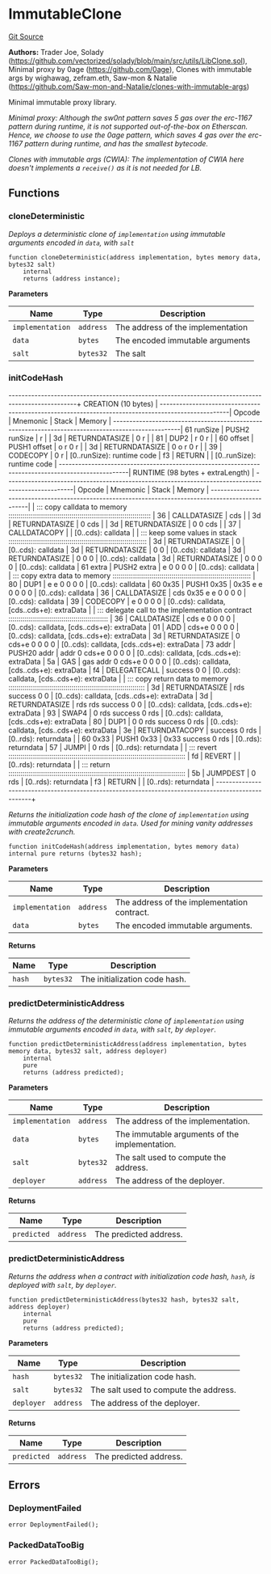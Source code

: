# ImmutableClone
[Git Source](https://github.com/traderjoe-xyz/joe-v2/blob/16f011d25e6bf6d0a0c479974345b623d491104f/src/libraries/ImmutableClone.sol)

**Authors:**
Trader Joe, Solady (https://github.com/vectorized/solady/blob/main/src/utils/LibClone.sol), Minimal proxy by 0age (https://github.com/0age), Clones with immutable args by wighawag, zefram.eth, Saw-mon & Natalie
(https://github.com/Saw-mon-and-Natalie/clones-with-immutable-args)

Minimal immutable proxy library.

*Minimal proxy:
Although the sw0nt pattern saves 5 gas over the erc-1167 pattern during runtime,
it is not supported out-of-the-box on Etherscan. Hence, we choose to use the 0age pattern,
which saves 4 gas over the erc-1167 pattern during runtime, and has the smallest bytecode.*

*Clones with immutable args (CWIA):
The implementation of CWIA here doesn't implements a `receive()` as it is not needed for LB.*


## Functions
### cloneDeterministic

*Deploys a deterministic clone of `implementation` using immutable arguments encoded in `data`, with `salt`*


```solidity
function cloneDeterministic(address implementation, bytes memory data, bytes32 salt)
    internal
    returns (address instance);
```
**Parameters**

|Name|Type|Description|
|----|----|-----------|
|`implementation`|`address`|The address of the implementation|
|`data`|`bytes`|The encoded immutable arguments|
|`salt`|`bytes32`|The salt|


### initCodeHash

---------------------------------------------------------------------------------------------------+
CREATION (10 bytes)                                                                                |
---------------------------------------------------------------------------------------------------|
Opcode     | Mnemonic          | Stack     | Memory                                                |
---------------------------------------------------------------------------------------------------|
61 runSize | PUSH2 runSize     | r         |                                                       |
3d         | RETURNDATASIZE    | 0 r       |                                                       |
81         | DUP2              | r 0 r     |                                                       |
60 offset  | PUSH1 offset      | o r 0 r   |                                                       |
3d         | RETURNDATASIZE    | 0 o r 0 r |                                                       |
39         | CODECOPY          | 0 r       | [0..runSize): runtime code                            |
f3         | RETURN            |           | [0..runSize): runtime code                            |
---------------------------------------------------------------------------------------------------|
RUNTIME (98 bytes + extraLength)                                                                   |
---------------------------------------------------------------------------------------------------|
Opcode   | Mnemonic       | Stack                    | Memory                                      |
---------------------------------------------------------------------------------------------------|
|
::: copy calldata to memory :::::::::::::::::::::::::::::::::::::::::::::::::::::::::::::::::::::: |
36       | CALLDATASIZE   | cds                      |                                             |
3d       | RETURNDATASIZE | 0 cds                    |                                             |
3d       | RETURNDATASIZE | 0 0 cds                  |                                             |
37       | CALLDATACOPY   |                          | [0..cds): calldata                          |
|
::: keep some values in stack :::::::::::::::::::::::::::::::::::::::::::::::::::::::::::::::::::: |
3d       | RETURNDATASIZE | 0                        | [0..cds): calldata                          |
3d       | RETURNDATASIZE | 0 0                      | [0..cds): calldata                          |
3d       | RETURNDATASIZE | 0 0 0                    | [0..cds): calldata                          |
3d       | RETURNDATASIZE | 0 0 0 0                  | [0..cds): calldata                          |
61 extra | PUSH2 extra    | e 0 0 0 0                | [0..cds): calldata                          |
|
::: copy extra data to memory :::::::::::::::::::::::::::::::::::::::::::::::::::::::::::::::::::: |
80       | DUP1           | e e 0 0 0 0              | [0..cds): calldata                          |
60 0x35  | PUSH1 0x35     | 0x35 e e 0 0 0 0         | [0..cds): calldata                          |
36       | CALLDATASIZE   | cds 0x35 e e 0 0 0 0     | [0..cds): calldata                          |
39       | CODECOPY       | e 0 0 0 0                | [0..cds): calldata, [cds..cds+e): extraData |
|
::: delegate call to the implementation contract ::::::::::::::::::::::::::::::::::::::::::::::::: |
36       | CALLDATASIZE   | cds e 0 0 0 0            | [0..cds): calldata, [cds..cds+e): extraData |
01       | ADD            | cds+e 0 0 0 0            | [0..cds): calldata, [cds..cds+e): extraData |
3d       | RETURNDATASIZE | 0 cds+e 0 0 0 0          | [0..cds): calldata, [cds..cds+e): extraData |
73 addr  | PUSH20 addr    | addr 0 cds+e 0 0 0 0     | [0..cds): calldata, [cds..cds+e): extraData |
5a       | GAS            | gas addr 0 cds+e 0 0 0 0 | [0..cds): calldata, [cds..cds+e): extraData |
f4       | DELEGATECALL   | success 0 0              | [0..cds): calldata, [cds..cds+e): extraData |
|
::: copy return data to memory ::::::::::::::::::::::::::::::::::::::::::::::::::::::::::::::::::: |
3d       | RETURNDATASIZE | rds success 0 0          | [0..cds): calldata, [cds..cds+e): extraData |
3d       | RETURNDATASIZE | rds rds success 0 0      | [0..cds): calldata, [cds..cds+e): extraData |
93       | SWAP4          | 0 rds success 0 rds      | [0..cds): calldata, [cds..cds+e): extraData |
80       | DUP1           | 0 0 rds success 0 rds    | [0..cds): calldata, [cds..cds+e): extraData |
3e       | RETURNDATACOPY | success 0 rds            | [0..rds): returndata                        |
|
60 0x33  | PUSH1 0x33     | 0x33 success 0 rds       | [0..rds): returndata                        |
57       | JUMPI          | 0 rds                    | [0..rds): returndata                        |
|
::: revert ::::::::::::::::::::::::::::::::::::::::::::::::::::::::::::::::::::::::::::::::::::::: |
fd       | REVERT         |                          | [0..rds): returndata                        |
|
::: return ::::::::::::::::::::::::::::::::::::::::::::::::::::::::::::::::::::::::::::::::::::::: |
5b       | JUMPDEST       | 0 rds                    | [0..rds): returndata                        |
f3       | RETURN         |                          | [0..rds): returndata                        |
---------------------------------------------------------------------------------------------------+

*Returns the initialization code hash of the clone of `implementation`
using immutable arguments encoded in `data`.
Used for mining vanity addresses with create2crunch.*


```solidity
function initCodeHash(address implementation, bytes memory data) internal pure returns (bytes32 hash);
```
**Parameters**

|Name|Type|Description|
|----|----|-----------|
|`implementation`|`address`|The address of the implementation contract.|
|`data`|`bytes`|The encoded immutable arguments.|

**Returns**

|Name|Type|Description|
|----|----|-----------|
|`hash`|`bytes32`|The initialization code hash.|


### predictDeterministicAddress

*Returns the address of the deterministic clone of
`implementation` using immutable arguments encoded in `data`, with `salt`, by `deployer`.*


```solidity
function predictDeterministicAddress(address implementation, bytes memory data, bytes32 salt, address deployer)
    internal
    pure
    returns (address predicted);
```
**Parameters**

|Name|Type|Description|
|----|----|-----------|
|`implementation`|`address`|The address of the implementation.|
|`data`|`bytes`|The immutable arguments of the implementation.|
|`salt`|`bytes32`|The salt used to compute the address.|
|`deployer`|`address`|The address of the deployer.|

**Returns**

|Name|Type|Description|
|----|----|-----------|
|`predicted`|`address`|The predicted address.|


### predictDeterministicAddress

*Returns the address when a contract with initialization code hash,
`hash`, is deployed with `salt`, by `deployer`.*


```solidity
function predictDeterministicAddress(bytes32 hash, bytes32 salt, address deployer)
    internal
    pure
    returns (address predicted);
```
**Parameters**

|Name|Type|Description|
|----|----|-----------|
|`hash`|`bytes32`|The initialization code hash.|
|`salt`|`bytes32`|The salt used to compute the address.|
|`deployer`|`address`|The address of the deployer.|

**Returns**

|Name|Type|Description|
|----|----|-----------|
|`predicted`|`address`|The predicted address.|


## Errors
### DeploymentFailed

```solidity
error DeploymentFailed();
```

### PackedDataTooBig

```solidity
error PackedDataTooBig();
```

